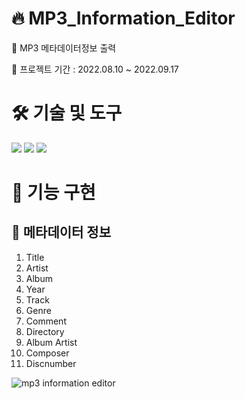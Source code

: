 # 🔥 MP3_Information_Editor
📍 MP3 메타데이터정보 출력

📍 프로젝트 기간 : 2022.08.10 ~ 2022.09.17


# 🛠️ 기술 및 도구
<img src="https://img.shields.io/badge/C++-00599C?style=flat-square&logo=c%2B%2B&logoColor=white"/> <img src="https://img.shields.io/badge/C-A8B9CC?style=flat-square&logo=c%2B%2B&logoColor=white"/> <img src="https://img.shields.io/badge/MFC-CC0000?style=flat-square&logo=WPFlogoColor=white"/>

# 🎏 기능 구현

## 📍 메타데이터 정보
1. Title
2. Artist
3. Album
4. Year
5. Track
6. Genre
7. Comment
8. Directory
9. Album Artist
10. Composer
11. Discnumber

![mp3 information editor](https://github.com/JUSEOUNGHYUN/FIFA22_INFO/assets/80812790/c82f8687-7936-4d37-99e2-ae529f0bf0b2)
